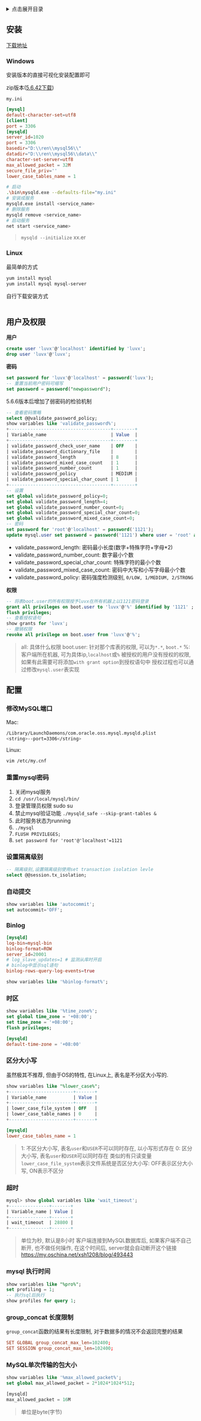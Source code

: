 <details>
<summary>点击展开目录</summary>
<!-- TOC -->

- [安装](#安装)
    - [Windows](#windows)
    - [Linux](#linux)
- [用户及权限](#用户及权限)
- [配置](#配置)
    - [修改MySQL端口](#修改mysql端口)
    - [重置mysql密码](#重置mysql密码)
    - [设置隔离级别](#设置隔离级别)
    - [自动提交](#自动提交)
    - [Binlog](#binlog)
    - [时区](#时区)
    - [区分大小写](#区分大小写)
    - [超时](#超时)
    - [mysql 执行时间](#mysql-执行时间)
    - [group_concat 长度限制](#group_concat-长度限制)
    - [MySQL单次传输的包大小](#mysql单次传输的包大小)

<!-- /TOC -->
</details>

## 安装

[下载地址](https://downloads.mysql.com/archives/community/)

### Windows

安装版本的直接可视化安装配置即可

zip版本([5.6.42下载](https://cdn.mysql.com//Downloads/MySQL-5.6/mysql-5.6.42-winx64.zip))

`my.ini`
```conf
[mysql]
default-character-set=utf8
[client]
port = 3306
[mysqld]
server_id=1020
port = 3306
basedir="D:\\ren\\mysql56\\"
datadir="D:\\ren\\mysql56\\data\\"
character-set-server=utf8
max_allowed_packet = 32M
secure_file_priv=''
lower_case_tables_name = 1
```

```bash
# 启动
.\bin\mysqld.exe --defaults-file="my.ini"
# 安装成服务
mysqld.exe install <service_name>
# 删除服务
mysqld remove <service_name>
# 启动服务
net start <service_name>
```

> `mysqld --initialize`
> xx.er

### Linux

最简单的方式
```bash
yum install mysql
yum install mysql mysql-server
```

自行下载安装方式
```
```

## 用户及权限

**用户**
```sql
create user 'luvx'@'localhost' identified by 'luvx';
drop user 'luvx'@'luvx';
```

**密码**

```sql
set password for 'luvx'@'localhost' = password('luvx');
-- 重置当前用户密码可缩写
set password = password("newpassword");
```

5.6.6版本后增加了弱密码的检验机制

```sql
-- 查看密码策略
select @@validate_password_policy;
show variables like 'validate_password%';
+--------------------------------------+--------+
| Variable_name                        | Value  |
+--------------------------------------+--------+
| validate_password_check_user_name    | OFF    |
| validate_password_dictionary_file    |        |
| validate_password_length             | 8      |
| validate_password_mixed_case_count   | 1      |
| validate_password_number_count       | 1      |
| validate_password_policy             | MEDIUM |
| validate_password_special_char_count | 1      |
+--------------------------------------+--------+
-- 设置
set global validate_password_policy=0;
set global validate_password_length=4;
set global validate_password_number_count=0;
set global validate_password_special_char_count=0;
set global validate_password_mixed_case_count=0;
-- 密码
set password for 'root'@'localhost' = password('1121');
update mysql.user set password = password('1121') where user = 'root' and host = 'localhost';
```
* validate_password_length: 密码最小长度(数字+特殊字符+字母*2)
* validate_password_number_count: 数字最小个数
* validate_password_special_char_count: 特殊字符的最小个数
* validate_password_mixed_case_count: 密码中大写和小写字母最小个数
* validate_password_policy: 密码强度检测级别, `0/LOW, 1/MEDIUM, 2/STRONG`

**权限**

```sql
-- 将表boot.user的所有权限授予luvx在所有机器上以1121密码登录
grant all privileges on boot.user to 'luvx'@'%' identified by '1121' ;
flush privileges;
-- 查看授权语句
show grants for 'luvx';
-- 撤销权限
revoke all privilege on boot.user from 'luvx'@'%';
```
> all: 具体什么权限
> boot.user: 针对那个库表的权限, 可以为`*.*`, `boot.*`
> %: 客户端所在机器, 可为具体ip,`localhost`或`%`
> 被授权的用户没有授权的权限, 如果有此需要可将添加`with grant option`到授权语句中
> 授权过程也可以通过修改`mysql.user`表实现

## 配置


### 修改MySQL端口

Mac:
```bash
/Library/LaunchDaemons/com.oracle.oss.mysql.mysqld.plist
<string>--port=3306</string>
```

Linux:
```bash
vim /etc/my.cnf
```

### 重置mysql密码

1. 关闭mysql服务
2. `cd /usr/local/mysql/bin/`
3. 登录管理员权限 sudo su
4. 禁止mysql验证功能 `./mysqld_safe --skip-grant-tables &`
5. 此时服务状态为running
6. `./mysql`
7. `FLUSH PRIVILEGES;`
8. `set password for 'root'@'localhost'=1121`

### 设置隔离级别

```sql
-- 隔离级别,设置隔离级别使用set transaction isolation levle
select @@session.tx_isolation;
```

### 自动提交

```sql
show variables like 'autocommit';
set autocommit='OFF';
```

### Binlog

```conf
[mysqld]
log-bin=mysql-bin
binlog-format=ROW
server_id=20001
# log_slave_updates=1 # 监测从库时开启
# binlog中显示sql语句
binlog-rows-query-log-events=true
```

```sql
show variables like '%binlog-format%';
```

### 时区

```sql
show variables like '%time_zone%';
set global time_zone = '+08:00';
set time_zone = '+08:00';
flush privileges;
```

```conf
[mysqld]
default-time-zone = '+08:00'
```

### 区分大小写

虽然极其不推荐, 但由于OS的特性, 在Linux上, 表名是不分区大小写的.

```sql
show variables like "%lower_case%";
+------------------------+-------+
| Variable_name          | Value |
+------------------------+-------+
| lower_case_file_system | OFF   |
| lower_case_table_names | 0     |
+------------------------+-------+
```

```conf
[mysqld]
lower_case_tables_name = 1
```
> 1: 不区分大小写, 表名`user`和`USER`不可以同时存在, 以小写形式存在
> 0: 区分大小写, 表名`user`和`USER`可以同时存在
类似的有只读变量`lower_case_file_system`表示文件系统是否区分大小写: OFF表示区分大小写, ON表示不区分

### 超时

```sql
mysql> show global variables like 'wait_timeout';
+---------------+-------+
| Variable_name | Value |
+---------------+-------+
| wait_timeout  | 28800 |
+---------------+-------+
```
> 单位为秒, 默认是8小时
> 客户端连接到MySQL数据库后, 如果客户端不自己断开, 也不做任何操作, 在这个时间后, server就会自动断开这个链接
https://my.oschina.net/xsh1208/blog/493443

### mysql 执行时间
```sql
show variables like "%pro%";
set profiling = 1;
-- 执行sql后执行
show profiles for query 1;
```

### group_concat 长度限制
`group_concat`函数的结果有长度限制, 对于数据多的情况不会返回完整的结果

```conf
SET GLOBAL group_concat_max_len=102400;
SET SESSION group_concat_max_len=102400;
```

### MySQL单次传输的包大小

```sql
show variables like '%max_allowed_packet%';
set global max_allowed_packet = 2*1024*1024*512;

[mysqld]
max_allowed_packet = 16M
```
> 单位是byte(字节)

